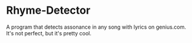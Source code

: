 # Rhyme-Detector
A program that detects assonance in any song with lyrics on genius.com. It's not perfect, but it's pretty cool.

